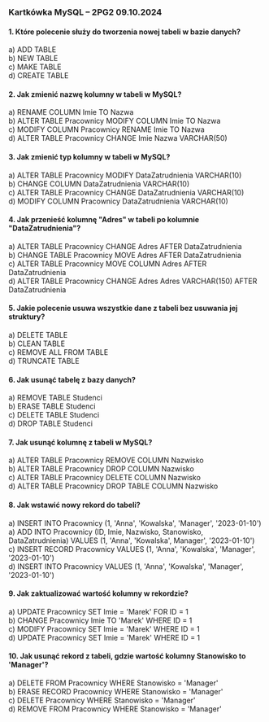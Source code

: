 ### Kartkówka MySQL – 2PG2 09.10.2024

#### 1. Które polecenie służy do tworzenia nowej tabeli w bazie danych?
a) ADD TABLE  
b) NEW TABLE  
c) MAKE TABLE  
d) CREATE TABLE  

#### 2. Jak zmienić nazwę kolumny w tabeli w MySQL?
a) RENAME COLUMN Imie TO Nazwa  
b) ALTER TABLE Pracownicy MODIFY COLUMN Imie TO Nazwa  
c) MODIFY COLUMN Pracownicy RENAME Imie TO Nazwa  
d) ALTER TABLE Pracownicy CHANGE Imie Nazwa VARCHAR(50)  

#### 3. Jak zmienić typ kolumny w tabeli w MySQL?
a) ALTER TABLE Pracownicy MODIFY DataZatrudnienia VARCHAR(10)  
b) CHANGE COLUMN DataZatrudnienia VARCHAR(10)  
c) ALTER TABLE Pracownicy CHANGE DataZatrudnienia VARCHAR(10)  
d) MODIFY COLUMN Pracownicy DataZatrudnienia VARCHAR(10)  

#### 4. Jak przenieść kolumnę "Adres" w tabeli po kolumnie "DataZatrudnienia"?
a) ALTER TABLE Pracownicy CHANGE Adres AFTER DataZatrudnienia  
b) CHANGE TABLE Pracownicy MOVE Adres AFTER DataZatrudnienia  
c) ALTER TABLE Pracownicy MOVE COLUMN Adres AFTER DataZatrudnienia  
d) ALTER TABLE Pracownicy CHANGE Adres Adres VARCHAR(150) AFTER DataZatrudnienia  

#### 5. Jakie polecenie usuwa wszystkie dane z tabeli bez usuwania jej struktury?
a) DELETE TABLE  
b) CLEAN TABLE  
c) REMOVE ALL FROM TABLE  
d) TRUNCATE TABLE  

#### 6. Jak usunąć tabelę z bazy danych?
a) REMOVE TABLE Studenci  
b) ERASE TABLE Studenci  
c) DELETE TABLE Studenci  
d) DROP TABLE Studenci  

#### 7. Jak usunąć kolumnę z tabeli w MySQL?
a) ALTER TABLE Pracownicy REMOVE COLUMN Nazwisko  
b) ALTER TABLE Pracownicy DROP COLUMN Nazwisko  
c) ALTER TABLE Pracownicy DELETE COLUMN Nazwisko  
d) ALTER TABLE Pracownicy DROP TABLE COLUMN Nazwisko  

#### 8. Jak wstawić nowy rekord do tabeli?
a) INSERT INTO Pracownicy (1, 'Anna', 'Kowalska', 'Manager', '2023-01-10')  
a) ADD INTO Pracownicy (ID, Imie, Nazwisko, Stanowisko, DataZatrudnienia) VALUES (1, 'Anna', 'Kowalska', Manager', '2023-01-10')  
c) INSERT RECORD Pracownicy VALUES (1, 'Anna', 'Kowalska', 'Manager', '2023-01-10')  
d) INSERT INTO Pracownicy VALUES (1, 'Anna', 'Kowalska', 'Manager', '2023-01-10')  

#### 9. Jak zaktualizować wartość kolumny w rekordzie?
a) UPDATE Pracownicy SET Imie = 'Marek' FOR ID = 1  
b) CHANGE Pracownicy Imie TO 'Marek' WHERE ID = 1  
c) MODIFY Pracownicy SET Imie = 'Marek' WHERE ID = 1  
d) UPDATE Pracownicy SET Imie = 'Marek' WHERE ID = 1  

#### 10. Jak usunąć rekord z tabeli, gdzie wartość kolumny Stanowisko to 'Manager'?
a) DELETE FROM Pracownicy WHERE Stanowisko = 'Manager'  
b) ERASE RECORD Pracownicy WHERE Stanowisko = 'Manager'  
c) DELETE Pracownicy WHERE Stanowisko = 'Manager'  
d) REMOVE FROM Pracownicy WHERE Stanowisko = 'Manager'  
